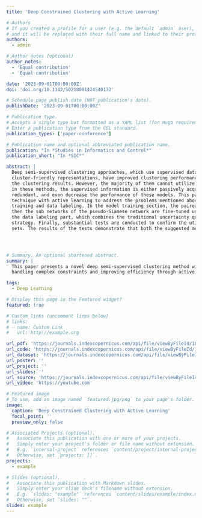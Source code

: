 ```yaml
---
title: 'Deep Constrained Clustering with Active Learning'

# Authors
# If you created a profile for a user (e.g. the default `admin` user), write the username (folder name) here
# and it will be replaced with their full name and linked to their profile.
authors:
  - admin

# Author notes (optional)
author_notes:
  - 'Equal contribution'
  - 'Equal contribution'

date: '2023-09-01T00:00:00Z'
doi: 'doi.org/10.1142/S0218001424540132'

# Schedule page publish date (NOT publication's date).
publishDate: '2023-09-01T00:00:00Z'

# Publication type.
# Accepts a single type but formatted as a YAML list (for Hugo requirements).
# Enter a publication type from the CSL standard.
publication_types: ['paper-conference']

# Publication name and optional abbreviated publication name.
publication: "In *Studies in Informatics and Control*"
publication_short: "In *SIC*"

abstract: |
  Deep semi-supervised clustering approaches, which use supervised data to help the deep neural network acquire
  cluster-friendly representations, have improved clustering performance and simultaneously increased the semantic value of
  the clustering results. However, the majority of them cannot utilize both labeled and unlabeled data completely. Furthermore,
  in these methods, the supervised information is either passively acquired or randomly picked, which may be insufficient,
  redundant, and even decrease the performance of these models. This paper provides a deep semi-supervised clustering
  technique with active learning to address the problems mentioned above. The procedure is divided into two sections: model
  training and data labeling. In the model training section, the paired data is used to train the pseudo-Siamese network, and
  then the sub networks of the pseudo-Siamese network are fine-tuned using self-training. A new query strategy is devised in
  the data labeling part, which combines the traditional uncertainty query strategy with the deep Bayesian uncertainty query
  strategy. Finally, substantial tests are conducted to confirm the utility of the suggested approach on certain real-world data
  sets. The results of the tests demonstrate that both the suggested method and query strategy are practical.




# Summary. An optional shortened abstract.
summary: |
  This paper presents a novel deep semi-supervised clustering method with active learning, enhancing clustering performance by
  handling complex constraints and improving efficiency through active learning strategies.

tags:
  - Deep Learning

# Display this page in the Featured widget?
featured: true

# Custom links (uncomment lines below)
# links:
# - name: Custom Link
#   url: http://example.org

url_pdf: 'https://journals.indexcopernicus.com/api/file/viewByFileId/1843643'
url_code: 'https://journals.indexcopernicus.com/api/file/viewByFileId/1843643'
url_dataset: 'https://journals.indexcopernicus.com/api/file/viewByFileId/1843643'
url_poster: ''
url_project: ''
url_slides: ''
url_source: 'https://journals.indexcopernicus.com/api/file/viewByFileId/184364'
url_video: 'https://youtube.com'

# Featured image
# To use, add an image named `featured.jpg/png` to your page's folder.
image:
  caption: 'Deep Constrained Clustering with Active Learning'
  focal_point: ''
  preview_only: false

# Associated Projects (optional).
#   Associate this publication with one or more of your projects.
#   Simply enter your project's folder or file name without extension.
#   E.g. `internal-project` references `content/project/internal-project/index.md`.
#   Otherwise, set `projects: []`.
projects:
  - example

# Slides (optional).
#   Associate this publication with Markdown slides.
#   Simply enter your slide deck's filename without extension.
#   E.g. `slides: "example"` references `content/slides/example/index.md`.
#   Otherwise, set `slides: ""`.
slides: example
---
```


<!-- {{% callout note %}}
Click the _Cite_ button above to demo the feature to enable visitors to import publication metadata into their reference management software.
{{% /callout %}}

{{% callout note %}}
Create your slides in Markdown - click the _Slides_ button to check out the example.
{{% /callout %}}

Add the publication's **full text** or **supplementary notes** here. You can use rich formatting such as including [code, math, and images](https://docs.hugoblox.com/content/writing-markdown-latex/). -->
